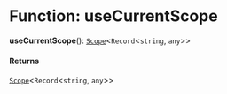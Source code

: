 # Function: useCurrentScope

**useCurrentScope**(): [`Scope`](/auto-docs/fixed-layout-editor/classes/Scope.md)<`Record`<`string`, `any`>>

#### Returns

[`Scope`](/auto-docs/fixed-layout-editor/classes/Scope.md)<`Record`<`string`, `any`>>
